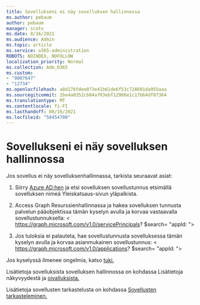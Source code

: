 ```yaml
---
title: Sovellukseni ei näy sovelluksen hallinnossa
ms.author: pebaum
author: pebaum
manager: scotv
ms.date: 8/16/2021
ms.audience: Admin
ms.topic: article
ms.service: o365-administration
ROBOTS: NOINDEX, NOFOLLOW
localization_priority: Normal
ms.collection: Adm_O365
ms.custom:
- "9007647"
- "12734"
ms.openlocfilehash: a8d176fdee073e41b61de6f53c728601da955aaa
ms.sourcegitcommit: 2be4a0352cb84a703ebf12966e1c17b64df07364
ms.translationtype: MT
ms.contentlocale: fi-FI
ms.lasthandoff: 08/16/2021
ms.locfileid: "58454700"
---
```

# <a name="my-app-isnt-showing-up-in-app-governance"></a>Sovellukseni ei näy sovelluksen hallinnossa

Jos sovellus ei näy sovelluksenhallinnassa, tarkista seuraavat asiat:

1. Siirry [Azure AD:hen](https://aad.portal.azure.com/) ja etsi sovelluksen sovellustunnus etsimällä sovelluksen nimeä Yleiskatsaus-sivun yläpalkista.

1. Access Graph Resurssienhallinnassa ja hakea sovelluksen tunnusta palvelun pääobjektissa tämän kyselyn avulla ja korvaa vastaavalla sovellustunnuksella: <appId> < https://graph.microsoft.com/v1.0/servicePrincipals? $search= "appId: <appId> ">

1. Jos tuloksia ei palauteta, hae sovellustunnusta sovelluksessa tämän kyselyn avulla ja korvaa asianmukainen <appId> sovellustunnus: < https://graph.microsoft.com/v1.0/applications? $search= "appId: <appId> ">

Jos kyselyssä ilmenee ongelmia, katso [tuki.](https://docs.microsoft.com/microsoft-365/business-video/get-help-support) 

Lisätietoja sovelluksista sovelluksen hallinnossa on kohdassa Lisätietoja näkyvyydestä ja [oivalluksista.](https://docs.microsoft.com/microsoft-365/compliance/app-governance-visibility-insights-overview)

Lisätietoja sovellusten tarkastelusta on kohdassa [Sovellusten tarkasteleminen.](https://docs.microsoft.com/microsoft-365/compliance/app-governance-visibility-insights-view-apps)
